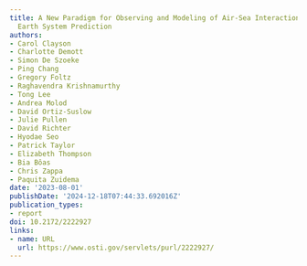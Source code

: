 ```yaml
---
title: A New Paradigm for Observing and Modeling of Air-Sea Interactions to Advance
  Earth System Prediction
authors:
- Carol Clayson
- Charlotte Demott
- Simon De Szoeke
- Ping Chang
- Gregory Foltz
- Raghavendra Krishnamurthy
- Tong Lee
- Andrea Molod
- David Ortiz-Suslow
- Julie Pullen
- David Richter
- Hyodae Seo
- Patrick Taylor
- Elizabeth Thompson
- Bia Bôas
- Chris Zappa
- Paquita Zuidema
date: '2023-08-01'
publishDate: '2024-12-18T07:44:33.692016Z'
publication_types:
- report
doi: 10.2172/2222927
links:
- name: URL
  url: https://www.osti.gov/servlets/purl/2222927/
---
```

